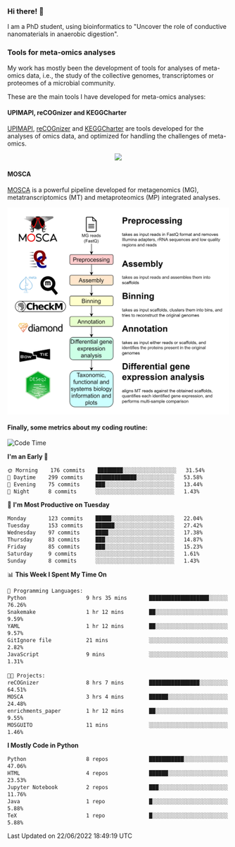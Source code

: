 ### Hi there! 👋

I am a PhD student, using bioinformatics to "Uncover the role of conductive nanomaterials in anaerobic digestion".

### Tools for meta-omics analyses

My work has mostly been the development of tools for analyses of meta-omics data, i.e., the study of the collective genomes, transcriptomes or proteomes of a microbial community.

These are the main tools I have developed for meta-omics analyses:

#### UPIMAPI, reCOGnizer and KEGGCharter

[UPIMAPI](https://github.com/iquasere/UPIMAPI), [reCOGnizer](https://github.com/iquasere/reCOGnizer) and [KEGGCharter](https://github.com/iquasere/KEGGCharter) are tools developed for the analyses of omics data, and optimized for handling the challenges of meta-omics.

<p align="center">
    <img src="assets/annotation_paper.png">
</p>

#### MOSCA

[MOSCA](https://github.com/iquasere/MOSCA) is a powerful pipeline developed for metagenomics (MG), metatranscriptomics (MT) and metaproteomics (MP) integrated analyses.

<p align="center">
    <img src="assets/mosca_workflow.png" align="center" width="700">
</p>


#### Finally, some metrics about my coding routine:

<!--START_SECTION:waka-->
![Code Time](http://img.shields.io/badge/Code%20Time-0%20secs-blue)

**I'm an Early 🐤** 

```text
🌞 Morning    176 commits    ████████░░░░░░░░░░░░░░░░░   31.54% 
🌆 Daytime    299 commits    █████████████░░░░░░░░░░░░   53.58% 
🌃 Evening    75 commits     ███░░░░░░░░░░░░░░░░░░░░░░   13.44% 
🌙 Night      8 commits      ░░░░░░░░░░░░░░░░░░░░░░░░░   1.43%

```
📅 **I'm Most Productive on Tuesday** 

```text
Monday       123 commits    █████░░░░░░░░░░░░░░░░░░░░   22.04% 
Tuesday      153 commits    ██████░░░░░░░░░░░░░░░░░░░   27.42% 
Wednesday    97 commits     ████░░░░░░░░░░░░░░░░░░░░░   17.38% 
Thursday     83 commits     ███░░░░░░░░░░░░░░░░░░░░░░   14.87% 
Friday       85 commits     ███░░░░░░░░░░░░░░░░░░░░░░   15.23% 
Saturday     9 commits      ░░░░░░░░░░░░░░░░░░░░░░░░░   1.61% 
Sunday       8 commits      ░░░░░░░░░░░░░░░░░░░░░░░░░   1.43%

```


📊 **This Week I Spent My Time On** 

```text
💬 Programming Languages: 
Python                   9 hrs 35 mins       ███████████████████░░░░░░   76.26% 
Snakemake                1 hr 12 mins        ██░░░░░░░░░░░░░░░░░░░░░░░   9.59% 
YAML                     1 hr 12 mins        ██░░░░░░░░░░░░░░░░░░░░░░░   9.57% 
GitIgnore file           21 mins             ░░░░░░░░░░░░░░░░░░░░░░░░░   2.82% 
JavaScript               9 mins              ░░░░░░░░░░░░░░░░░░░░░░░░░   1.31%

🐱‍💻 Projects: 
reCOGnizer               8 hrs 7 mins        ████████████████░░░░░░░░░   64.51% 
MOSCA                    3 hrs 4 mins        ██████░░░░░░░░░░░░░░░░░░░   24.48% 
enrichments_paper        1 hr 12 mins        ██░░░░░░░░░░░░░░░░░░░░░░░   9.55% 
MOSGUITO                 11 mins             ░░░░░░░░░░░░░░░░░░░░░░░░░   1.46%

```

**I Mostly Code in Python** 

```text
Python                   8 repos             ███████████░░░░░░░░░░░░░░   47.06% 
HTML                     4 repos             ██████░░░░░░░░░░░░░░░░░░░   23.53% 
Jupyter Notebook         2 repos             ███░░░░░░░░░░░░░░░░░░░░░░   11.76% 
Java                     1 repo              █░░░░░░░░░░░░░░░░░░░░░░░░   5.88% 
TeX                      1 repo              █░░░░░░░░░░░░░░░░░░░░░░░░   5.88%

```



 Last Updated on 22/06/2022 18:49:19 UTC
<!--END_SECTION:waka-->
